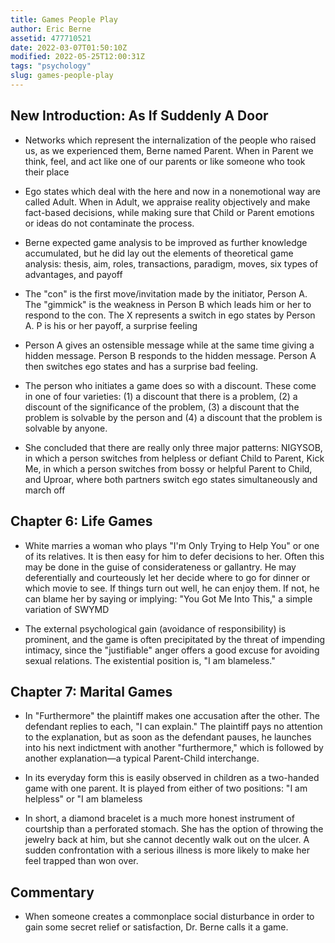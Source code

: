 ```yaml
---
title: Games People Play
author: Eric Berne
assetid: 477710521
date: 2022-03-07T01:50:10Z
modified: 2022-05-25T12:00:31Z
tags: "psychology"
slug: games-people-play
---
```


## New Introduction: As If Suddenly A Door

*  Networks which represent the internalization of the people who raised us, as we experienced them, Berne named Parent. When in Parent we think, feel, and act like one of our parents or like someone who took their place

*  Ego states which deal with the here and now in a nonemotional way are called Adult. When in Adult, we appraise reality objectively and make fact-based decisions, while making sure that Child or Parent emotions or ideas do not contaminate the process.

*  Berne expected game analysis to be improved as further knowledge accumulated, but he did lay out the elements of theoretical game analysis: thesis, aim, roles, transactions, paradigm, moves, six types of advantages, and payoff

*  The "con" is the first move/invitation made by the initiator, Person A. The "gimmick" is the weakness in Person B which leads him or her to respond to the con. The X represents a switch in ego states by Person A. P is his or her payoff, a surprise feeling

*  Person A gives an ostensible message while at the same time giving a hidden message.
   Person B responds to the hidden message.
   Person A then switches ego states and has a surprise bad feeling.

*  The person who initiates a game does so with a discount. These come in one of four varieties: (1) a discount that there is a problem, (2) a discount of the significance of the problem, (3) a discount that the problem is solvable by the person and (4) a discount that the problem is solvable by anyone.

*  She concluded that there are really only three major patterns: NIGYSOB, in which a person switches from helpless or defiant Child to Parent, Kick Me, in which a person switches from bossy or helpful Parent to Child, and Uproar, where both partners switch ego states simultaneously and march off

## Chapter 6: Life Games

*  White marries a woman who plays "I'm Only Trying to Help You" or one of its relatives. It is then easy for him to defer decisions to her. Often this may be done in the guise of considerateness or gallantry. He may deferentially and courteously let her decide where to go for dinner or which movie to see. If things turn out well, he can enjoy them. If not, he can blame her by saying or implying: "You Got Me Into This," a simple variation of SWYMD

*  The external psychological gain (avoidance of responsibility) is prominent, and the game is often precipitated by the threat of impending intimacy, since the "justifiable" anger offers a good excuse for avoiding sexual relations. The existential position is, "I am blameless."

## Chapter 7: Marital Games

*  In "Furthermore" the plaintiff makes one accusation after the other. The defendant replies to each, "I can explain." The plaintiff pays no attention to the explanation, but as soon as the defendant pauses, he launches into his next indictment with another "furthermore," which is followed by another explanation—a typical Parent-Child interchange.

*  In its everyday form this is easily observed in children as a two-handed game with one parent. It is played from either of two positions: "I am helpless" or "I am blameless

*  In short, a diamond bracelet is a much more honest instrument of courtship than a perforated stomach. She has the option of throwing the jewelry back at him, but she cannot decently walk out on the ulcer. A sudden confrontation with a serious illness is more likely to make her feel trapped than won over.

## Commentary

*  When someone creates a commonplace social disturbance in order to gain some secret relief or satisfaction, Dr. Berne calls it a game.

